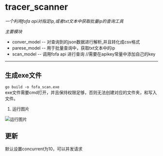 # tracer_scanner
*一个利用fofa api对指定ip,或者txt文本中获取批量ip的查询工具*

*主要模块*
* conver_model -- 对查询到的json数据进行解析,并且转化成csv格式
* parese_model -- 用于批量查询中，获取txt文本中的ip
* scan_model -- 调用fofa api 进行查询    //需要在apikey常量中添加自己的key
*** 
## 生成exe文件
`go build -o fofa_scan.exe`
<br>
exe文件需要cmd打开，并且保持权限足够，否则无法创建对应的文件夹，和写入文件。

1. 运行图片
   
![运行图片](./Screenshot.png)

## 更新
默认设置concurrent为10，可以并发请求






